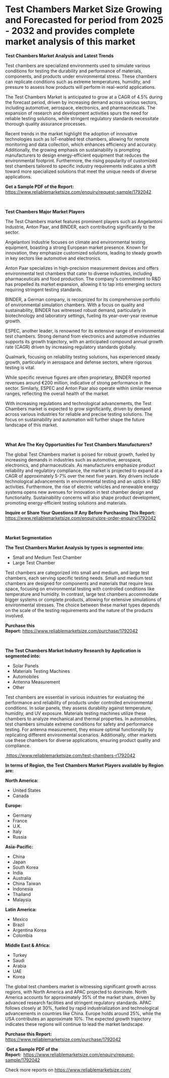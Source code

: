 <p><h1>Test Chambers Market Size Growing and Forecasted for period from 2025 - 2032 and provides complete market analysis of this market</h1></p><p><strong>Test Chambers Market Analysis and Latest Trends</strong></p>
<p><p>Test chambers are specialized environments used to simulate various conditions for testing the durability and performance of materials, components, and products under environmental stress. These chambers can replicate conditions such as extreme temperatures, humidity, and pressure to assess how products will perform in real-world applications.</p><p>The Test Chambers Market is anticipated to grow at a CAGR of 4.5% during the forecast period, driven by increasing demand across various sectors, including automotive, aerospace, electronics, and pharmaceuticals. The expansion of research and development activities spurs the need for reliable testing solutions, while stringent regulatory standards necessitate thorough quality assurance processes. </p><p>Recent trends in the market highlight the adoption of innovative technologies such as IoT-enabled test chambers, allowing for remote monitoring and data collection, which enhances efficiency and accuracy. Additionally, the growing emphasis on sustainability is prompting manufacturers to design energy-efficient equipment that reduces the environmental footprint. Furthermore, the rising popularity of customized test chambers tailored to specific industry requirements indicates a shift toward more specialized solutions that meet the unique needs of diverse applications.</p></p>
<p><strong>Get a Sample PDF of the Report:&nbsp;</strong> <a href="https://www.reliablemarketsize.com/enquiry/request-sample/1792042?utm_campaign=3269&utm_medium=2&utm_source=Github&utm_content=ia&utm_term=10042025&utm_id=test-chambers">https://www.reliablemarketsize.com/enquiry/request-sample/1792042</a></p>
<p>&nbsp;</p>
<p><strong>Test Chambers Major Market Players</strong></p>
<p><p>The Test Chambers market features prominent players such as Angelantoni Industrie, Anton Paar, and BINDER, each contributing significantly to the sector. </p><p>Angelantoni Industrie focuses on climate and environmental testing equipment, boasting a strong European market presence. Known for innovation, they emphasize customized solutions, leading to steady growth in key sectors like automotive and electronics.</p><p>Anton Paar specializes in high-precision measurement devices and offers environmental test chambers that cater to diverse industries, including pharmaceuticals and food production. The company's commitment to R&D has propelled its market expansion, allowing it to tap into emerging sectors requiring stringent testing standards.</p><p>BINDER, a German company, is recognized for its comprehensive portfolio of environmental simulation chambers. With a focus on quality and sustainability, BINDER has witnessed robust demand, particularly in biotechnology and laboratory settings, fueling its year-over-year revenue growth.</p><p>ESPEC, another leader, is renowned for its extensive range of environmental test chambers. Strong demand from electronics and automotive industries supports its growth trajectory, with an anticipated compound annual growth rate (CAGR) driven by increasing regulatory standards globally.</p><p>Qualmark, focusing on reliability testing solutions, has experienced steady growth, particularly in aerospace and defense sectors, where rigorous testing is vital.</p><p>While specific revenue figures are often proprietary, BINDER reported revenues around €200 million, indicative of strong performance in the sector. Similarly, ESPEC and Anton Paar also operate within similar revenue ranges, reflecting the overall health of the market.</p><p>With increasing regulations and technological advancements, the Test Chambers market is expected to grow significantly, driven by demand across various industries for reliable and precise testing solutions. The focus on sustainability and automation will further shape the future landscape of this market.</p></p>
<p>&nbsp;</p>
<p><strong>What Are The Key Opportunities For Test Chambers Manufacturers?</strong></p>
<p><p>The global Test Chambers market is poised for robust growth, fueled by increasing demands in industries such as automotive, aerospace, electronics, and pharmaceuticals. As manufacturers emphasize product reliability and regulatory compliance, the market is projected to expand at a CAGR of approximately 5-7% over the next five years. Key drivers include technological advancements in environmental testing and an uptick in R&D activities. Furthermore, the rise of electric vehicles and renewable energy systems opens new avenues for innovation in test chamber design and functionality. Sustainability concerns will also shape product development, promoting energy-efficient testing solutions and materials.</p></p>
<p><strong>Inquire or Share Your Questions If Any Before Purchasing This Report:</strong> <a href="https://www.reliablemarketsize.com/enquiry/pre-order-enquiry/1792042?utm_campaign=3269&utm_medium=2&utm_source=Github&utm_content=ia&utm_term=10042025&utm_id=test-chambers">https://www.reliablemarketsize.com/enquiry/pre-order-enquiry/1792042</a></p>
<p>&nbsp;</p>
<p><strong>Market Segmentation</strong></p>
<p><strong>The Test Chambers Market Analysis by types is segmented into:</strong></p>
<p><ul><li>Small and Medium Test Chamber</li><li>Large Test Chamber</li></ul></p>
<p><p>Test chambers are categorized into small and medium, and large test chambers, each serving specific testing needs. Small and medium test chambers are designed for components and materials that require less space, focusing on environmental testing with controlled conditions like temperature and humidity. In contrast, large test chambers accommodate bigger systems or complete products, allowing for extensive simulations of environmental stresses. The choice between these market types depends on the scale of the testing requirements and the nature of the products involved.</p></p>
<p><strong>Purchase this Report:&nbsp;</strong><a href="https://www.reliablemarketsize.com/purchase/1792042?utm_campaign=3269&utm_medium=2&utm_source=Github&utm_content=ia&utm_term=10042025&utm_id=test-chambers">https://www.reliablemarketsize.com/purchase/1792042</a></p>
<p>&nbsp;</p>
<p><strong>The Test Chambers Market Industry Research by Application is segmented into:</strong></p>
<p><ul><li>Solar Panels</li><li>Materials Testing Machines</li><li>Automobiles</li><li>Antenna Measurement</li><li>Other</li></ul></p>
<p><p>Test chambers are essential in various industries for evaluating the performance and reliability of products under controlled environmental conditions. In solar panels, they assess durability against temperature, humidity, and UV exposure. Materials testing machines utilize these chambers to analyze mechanical and thermal properties. In automobiles, test chambers simulate extreme conditions for safety and performance testing. For antenna measurement, they ensure optimal functionality by replicating different environmental scenarios. Additionally, other markets use these chambers for diverse applications, ensuring product quality and compliance.</p></p>
<p><a href="https://www.reliablemarketsize.com/test-chambers-r1792042?utm_campaign=3269&utm_medium=2&utm_source=Github&utm_content=ia&utm_term=10042025&utm_id=test-chambers">&nbsp;https://www.reliablemarketsize.com/test-chambers-r1792042</a></p>
<p><strong>In terms of Region, the Test Chambers Market Players available by Region are:</strong></p>
<p>
    <p> <strong> North America: </strong>
        <ul>
            <li>United States</li>
            <li>Canada</li>
        </ul>
        </p> 
    <p> <strong> Europe: </strong>
        <ul>
            <li>Germany</li>
            <li>France</li>
            <li>U.K.</li>
            <li>Italy</li>
            <li>Russia</li>
        </ul>
        </p> 
    <p> <strong> Asia-Pacific: </strong>
        <ul>
            <li>China</li>
            <li>Japan</li>
            <li>South Korea</li>
            <li>India</li>
            <li>Australia</li>
            <li>China Taiwan</li>
            <li>Indonesia</li>
            <li>Thailand</li>
            <li>Malaysia</li>
        </ul>
        </p> 
    <p> <strong> Latin America: </strong>
        <ul>
            <li>Mexico</li>
            <li>Brazil</li>
            <li>Argentina Korea</li>
            <li>Colombia</li>
        </ul>
        </p> 
    <p> <strong> Middle East & Africa: </strong>
        <ul>
            <li>Turkey</li>
            <li>Saudi</li>
            <li>Arabia</li>
            <li>UAE</li>
            <li>Korea</li>
        </ul>
    </p>
    </p>
<p><p>The global test chambers market is witnessing significant growth across regions, with North America and APAC projected to dominate. North America accounts for approximately 35% of the market share, driven by advanced research facilities and stringent regulatory standards. APAC follows closely at 30%, fueled by rapid industrialization and technological advancements in countries like China. Europe holds around 25%, while the USA contributes an approximate 10%. The expected growth trajectory indicates these regions will continue to lead the market landscape.</p></p>
<p><strong>Purchase this Report: </strong><a href="https://www.reliablemarketsize.com/purchase/1792042?utm_campaign=3269&utm_medium=2&utm_source=Github&utm_content=ia&utm_term=10042025&utm_id=test-chambers">https://www.reliablemarketsize.com/purchase/1792042</a></p>
<p>&nbsp;<strong>Get a Sample PDF of the Report:&nbsp;&nbsp;</strong><a href="https://www.reliablemarketsize.com/enquiry/request-sample/1792042?utm_campaign=3269&utm_medium=2&utm_source=Github&utm_content=ia&utm_term=10042025&utm_id=test-chambers">https://www.reliablemarketsize.com/enquiry/request-sample/1792042</a></p>
<p><strong></strong></p>
<p>Check more reports on <a href="https://www.reliablemarketsize.com/?utm_campaign=3269&utm_medium=2&utm_source=Github&utm_content=ia&utm_term=10042025&utm_id=test-chambers">https://www.reliablemarketsize.com/</a></p>